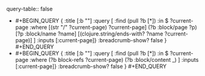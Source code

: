 query-table:: false

- #+BEGIN_QUERY
  {
  :title [:b ""]
  :query [
   :find (pull ?b [*])
         :in $ ?current-page
         :where
         [(str "/" ?current-page) ?current-page]
         (?b :block/page ?p)
         [?p :block/name ?name]
         [(clojure.string/ends-with? ?name ?current-page)]
  ]
  :inputs [:current-page]}
  :breadcrumb-show? false
  }
  #+END_QUERY
- #+BEGIN_QUERY
  {
  :title [:b ""]
  :query [
   :find (pull ?b [*])
         :in $ ?current-page
         :where
         (?b block-refs ?current-page)
         (?b :block/content _)
  ]
  :inputs [:current-page]}
  :breadcrumb-show? false
  }
  #+END_QUERY